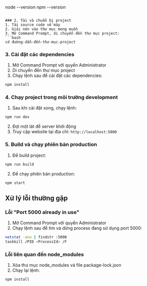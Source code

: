 node --version
npm --version
```

### 2. Tải và chuẩn bị project
1. Tải source code về máy
2. Giải nén vào thư mục mong muốn
3. Mở Command Prompt, di chuyển đến thư mục project:
```bash
cd đường-dẫn-đến-thư-mục-project
```

### 3. Cài đặt các dependencies
1. Mở Command Prompt với quyền Administrator
2. Di chuyển đến thư mục project
3. Chạy lệnh sau để cài đặt các dependencies:
```bash
npm install
```

### 4. Chạy project trong môi trường development
1. Sau khi cài đặt xong, chạy lệnh:
```bash
npm run dev
```
2. Đợi một lát để server khởi động
3. Truy cập website tại địa chỉ: `http://localhost:5000`

### 5. Build và chạy phiên bản production
1. Để build project:
```bash
npm run build
```
2. Để chạy phiên bản production:
```bash
npm start
```

## Xử lý lỗi thường gặp

### Lỗi "Port 5000 already in use"
1. Mở Command Prompt với quyền Administrator
2. Chạy lệnh sau để tìm và dừng process đang sử dụng port 5000:
```bash
netstat -ano | findstr :5000
taskkill /PID <ProcessId> /F
```

### Lỗi liên quan đến node_modules
1. Xóa thư mục node_modules và file package-lock.json
2. Chạy lại lệnh:
```bash
npm install